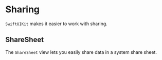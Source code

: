 # Sharing

`SwiftUIKit` makes it easier to work with sharing.


## ShareSheet

The `ShareSheet` view lets you easily share data in a system share sheet.
